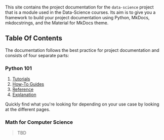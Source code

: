 This site contains the project documentation for the `data-science` project that is a module used in the Data-Science courses. Its aim is to give you a framework to build your project documentation using Python, MkDocs, mkdocstrings, and the Material for MkDocs theme.

## Table Of Contents

The documentation follows the best practice for project documentation and consists of four separate parts:

### Python 101

1. [Tutorials](python/tutorials.md)
2. [How-To Guides](python/guides.md)
3. [Reference](python/reference.md)
4. [Explanation](python/explanation.md)

Quickly find what you're looking for depending on your use case by looking at the different pages.

### Math for Computer Science

> TBD

